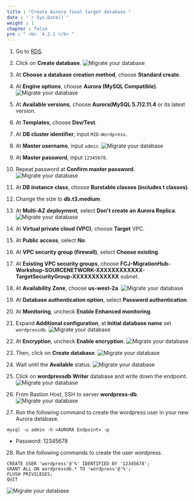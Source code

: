 ```yaml
---
title : "Create Aurora final target database "
date : "`r Sys.Date()`"
weight : 1
chapter : false
pre : " <b>  4.2.1 </b> "
---
```


1. Go to [RDS](https://us-west-2.console.aws.amazon.com/rds/home?region=us-west-2#databases:).
2. Click on **Create database**.
![Migrate your database](/images/4.migrateinfra/4.2migratedb/4.2.1createaurora/4.2.1.1createaurora.png?width=90pc)

3. At **Choose a database creation method**, choose **Standard create**.
4. At **Engine options**, choose **Aurora (MySQL Compatible)**.
![Migrate your database](/images/4.migrateinfra/4.2migratedb/4.2.1createaurora/4.2.1.2createaurora.png?width=90pc)

5. At **Available versions**, choose **Aurora(MySQL 5.7)2.11.4** or its latest version.
6. At **Templates**, choose **Dev/Test**.
7. At **DB cluster identifier**, input ```MID-Wordpress```.
8. At **Master username**, input ```admin```.
![Migrate your database](/images/4.migrateinfra/4.2migratedb/4.2.1createaurora/4.2.1.3createaurora.png?width=90pc)

9. At **Master password**, input ```12345678```.
10. Repeat password at **Confirm master password**.
![Migrate your database](/images/4.migrateinfra/4.2migratedb/4.2.1createaurora/4.2.1.4createaurora.png?width=90pc)

11. At **DB instance class**, choose **Burstable classes (includes t classes)**.
12. Change the size to **db.t3.medium**.
13. At **Multi-AZ deployment**, select **Don't create an Aurora Replica**.
![Migrate your database](/images/4.migrateinfra/4.2migratedb/4.2.1createaurora/4.2.1.5createaurora.png?width=90pc)

14. At **Virtual private cloud (VPC)**, choose **Target** VPC.
15. At **Public access**, select **No**.
16. At **VPC security group (firewall)**, select **Choose existing**.
17. At **Existing VPC security groups**, choose **FCJ-MigrationHub-Workshop-SOURCENETWORK-XXXXXXXXXXXX-TargetSecurityGroup-XXXXXXXXXXXX** subnet.
18. At **Availability Zone**, choose **us-west-2a**.
![Migrate your database](/images/4.migrateinfra/4.2migratedb/4.2.1createaurora/4.2.1.6createaurora.png?width=90pc)

19. At **Database authentication option**, select **Password authentication**.
20. At **Monitoring**, uncheck **Enable Enhanced monitoring**.
21. Expand **Additional configuration**, at **Initial database name** set ```wordpressdb```.
![Migrate your database](/images/4.migrateinfra/4.2migratedb/4.2.1createaurora/4.2.1.7createaurora.png?width=90pc)

22. At **Encryption**, uncheck **Enable encryption**.
![Migrate your database](/images/4.migrateinfra/4.2migratedb/4.2.1createaurora/4.2.1.8createaurora.png?width=90pc)

23. Then, click on **Create database**.
![Migrate your database](/images/4.migrateinfra/4.2migratedb/4.2.1createaurora/4.2.1.9createaurora.png?width=90pc)

24. Wait until the **Available** status.
![Migrate your database](/images/4.migrateinfra/4.2migratedb/4.2.1createaurora/4.2.1.10createaurora.png?width=90pc)

25. Click on **wordpressdb Writer** database and write down the endpoint.
![Migrate your database](/images/4.migrateinfra/4.2migratedb/4.2.1createaurora/4.2.1.11createaurora.png?width=90pc)

26. From Bastion Host, SSH to server **wordpress-db**.
![Migrate your database](/images/4.migrateinfra/4.2migratedb/4.2.1createaurora/4.2.1.12createaurora.png?width=90pc)

27. Run the following command to create the wordpress user in your new Aurora database.
```
mysql -u admin -h <AURORA Endpoint> -p
```
+ Password: 12345678

28. Run the following commands to create the user wordpress.
```
CREATE USER 'wordpress'@'%' IDENTIFIED BY '12345678';
GRANT ALL ON wordpressdb.* TO 'wordpress'@'%';
FLUSH PRIVILEGES;
QUIT
```
![Migrate your database](/images/4.migrateinfra/4.2migratedb/4.2.1createaurora/4.2.1.13createaurora.png?width=90pc)
